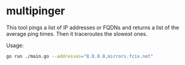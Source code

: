# multipinger

This tool pings a list of IP addresses or FQDNs and returns a list of the average ping times.
Then it traceroutes the slowest ones.


Usage:
```bash
go run ./main.go --addresses="8.8.8.8,mirrors.fcix.net"
```
